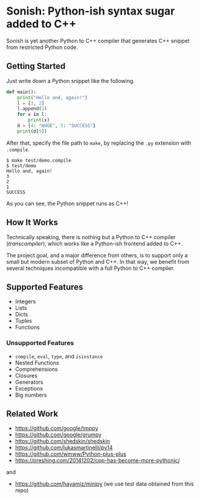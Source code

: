 
# Sonish: Python-ish syntax sugar added to C++

Sonish is yet another Python to C++ compiler that generates C++ snippet from restricted Python code.

## Getting Started

Just write down a Python snippet like the following.

```python
def main():
    print("Hello and, again!")
    l = [3, 2]
    l.append(1)
    for x in l:
        print(x)
    d = {4: "HUGE", 5: "SUCCESS"}
    print(d[5])
```

After that, specify the file path to `make`, by replacing the `.py` extension with `.compile`.

```console
$ make test/demo.compile
$ test/demo
Hello and, again!
3
2
1
SUCCESS
```

As you can see, the Python snippet runs as C++!

## How It Works

Technically speaking, there is nothing but a Python to C++ compiler (*transcompiler*),
which works like a Python-ish frontend added to C++.

The project goal, and a major difference from others, is to support only a small but modern subset of Python and C++.
In that way, we benefit from several techniques incompatible with a full Python to C++ compiler.

## Supported Features

- Integers
- Lists
- Dicts
- Tuples
- Functions

### Unsupported Features

- `compile`, `eval`, `type`, and `isinstance`
- Nested Functions
- Comprehensions
- Closures
- Generators
- Exceptions
- Big numbers

## Related Work
- https://github.com/google/tmppy
- https://github.com/google/grumpy
- https://github.com/shedskin/shedskin
- https://github.com/lukasmartinelli/py14
- https://github.com/wmww/Python-plus-plus
- https://preshing.com/20141202/cpp-has-become-more-pythonic/

and
- https://github.com/hayamiz/minipy (we use test data obtained from this repo)
